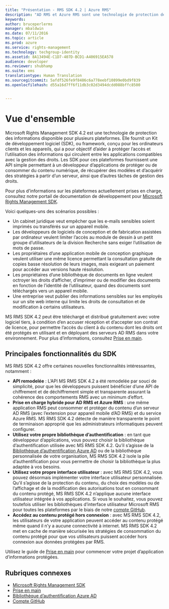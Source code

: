 ```yaml
---
title: "Présentation - RMS SDK 4.2 | Azure RMS"
description: "AD RMS et Azure RMS sont une technologie de protection des informations qui vous aide à protéger les informations numériques contre toute utilisation non autorisée."
keywords: 
author: bruceperlerms
manager: mbaldwin
ms.date: 07/11/2016
ms.topic: article
ms.prod: azure
ms.service: rights-management
ms.technology: techgroup-identity
ms.assetid: 8A13494E-C1D7-407D-BCD1-A406915EA578
audience: developer
ms.reviewer: shubhamp
ms.suite: ems
translationtype: Human Translation
ms.sourcegitcommit: 5afdf526fe9f8486c6a778eebf10899e0bd9f839
ms.openlocfilehash: d55a16d7ff6f11db3c02d3494dcdd088bffc8500


---
```


# Vue d'ensemble

Microsoft Rights Management SDK 4.2 est une technologie de protection des informations disponible pour plusieurs plateformes.  Elle fournit un Kit de développement logiciel (SDK), ou framework, conçu pour les ordinateurs clients et les appareils, qui a pour objectif d’aider à protéger l’accès et l’utilisation des informations qui circulent entre les applications compatibles avec la gestion des droits. Les SDK pour ces plateformes fournissent une API simple permettant à un développeur d’applications de protéger ou de consommer du contenu numérique, de récupérer des modèles et d’acquérir des stratégies à partir d’un serveur, ainsi que d’autres tâches de gestion des droits.

Pour plus d’informations sur les plateformes actuellement prises en charge, consultez notre portail de documentation de développement pour [Microsoft Rights Management SDK](active-directory-rights-management-services-multi-platform-thin-client-sdk-portal.md).

Voici quelques-uns des scénarios possibles :

-   Un cabinet juridique veut empêcher que les e-mails sensibles soient imprimés ou transférés sur un appareil mobile.
-   Les développeurs de logiciels de conception et de fabrication assistées par ordinateur veulent limiter l’accès au module de dessin à un petit groupe d’utilisateurs de la division Recherche sans exiger l’utilisation de mots de passe.
-   Les propriétaires d’une application mobile de conception graphique veulent utiliser une même licence permettant la consultation gratuite de copies basse résolution de leurs images, mais exigeant un paiement pour accéder aux versions haute résolution.
-   Les propriétaires d’une bibliothèque de documents en ligne veulent octroyer les droits d’afficher, d’imprimer ou de modifier des documents en fonction de l’identité de l’utilisateur, quand des documents sont téléchargés vers un appareil mobile.
-   Une entreprise veut publier des informations sensibles sur les employés sur un site web interne qui limite les droits de consultation et de modification à certains utilisateurs.

MS RMS SDK 4.2 peut être téléchargé et distribué gratuitement avec votre logiciel tiers, à condition d’en accuser réception et d’accepter son contrat de licence, pour permettre l’accès du client à du contenu dont les droits ont été protégés en utilisant et en déployant des serveurs AD RMS dans votre environnement. Pour plus d’informations, consultez [Prise en main](get-started.md).

## Principales fonctionnalités du SDK


MS RMS SDK 4.2 offre certaines nouvelles fonctionnalités intéressantes, notamment :

-   **API remodelée** : L’API MS RMS SDK 4.2 a été remodelée par souci de simplicité, pour que les développeurs puissent bénéficier d’une API de chiffrement et de déchiffrement simple et transparente assurant la cohérence des comportements RMS avec un minimum d’effort.
-   **Prise en charge hybride pour AD RMS et Azure RMS** : une même application RMS peut consommer et protéger du contenu d’un serveur AD RMS (avec l’extension pour appareil mobile d’AD RMS) et du service Azure RMS. MS RMS SDK 4.2 détecte de manière transparente le point de terminaison approprié que les administrateurs informatiques peuvent configurer.
-   **Utilisez votre propre bibliothèque d’authentification** : en tant que développeur d’applications, vous pouvez choisir la bibliothèque d’authentification utilisée avec MS RMS SDK 4.2. Qu’il s’agisse de la [Bibliothèque d’authentification Azure AD](https://msdn.microsoft.com/library/jj573266.aspx) ou de la bibliothèque personnalisée de votre organisation, MS RMS SDK 4.2 isole la pile d’authentification pour vous permettre de choisir la bibliothèque la plus adaptée à vos besoins.
-   **Utilisez votre propre interface utilisateur** : avec MS RMS SDK 4.2, vous pouvez désormais implémenter votre interface utilisateur personnalisée. Qu’il s’agisse de la protection du contenu, du choix des modèles ou de l’affichage et de la modification des autorisations tout en consommant du contenu protégé, MS RMS SDK 4.2 n’applique aucune interface utilisateur intégrée à vos applications. Si vous le souhaitez, vous pouvez toutefois utiliser les bibliothèques d’interface utilisateur Microsoft RMS pour toutes les plateformes par le biais de notre [compte GitHub](https://github.com/AzureAD/).
-   **Accédez au contenu protégé hors connexion** : avec MS RMS SDK 4.2, les utilisateurs de votre application peuvent accéder au contenu protégé même quand il n’y a aucune connectivité à internet. MS RMS SDK 4.2 met en cache de manière sécurisée les stratégies de consommation du contenu protégé pour que vos utilisateurs puissent accéder hors connexion aux données protégées par RMS.

Utilisez le guide de [Prise en main](get-started.md) pour commencer votre projet d’application d’informations protégées.

## Rubriques connexes

* [Microsoft Rights Management SDK](active-directory-rights-management-services-multi-platform-thin-client-sdk-portal.md)
* [Prise en main](get-started.md)
* [Bibliothèque d’authentification Azure AD](https://msdn.microsoft.com/en-us/library/jj573266.aspx)
* [Compte GitHub](https://github.com/AzureAD/)
 

 






<!--HONumber=Jul16_HO3-->


